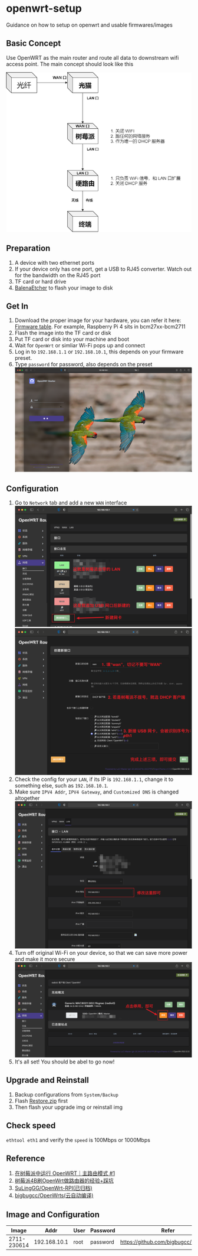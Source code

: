 # openwrt-setup
Guidance on how to setup on openwrt and usable firmwares/images

## Basic Concept
Use OpenWRT as the main router and route all data to downstream wifi access point. The main concept should look like this

![architecture](./assets/architecture.png)

## Preparation
1. A device with two ethernet ports
2. If your device only has one port, get a USB to RJ45 converter. Watch out for the bandwidth on the RJ45 port
3. TF card or hard drive
4. [BalenaEtcher](https://etcher.balena.io/) to flash your image to disk

## Get In
1. Download the proper image for your hardware, you can refer it here: [Firmware table](https://openwrt.org/toh/views/toh_fwdownload). For example, Raspberry Pi 4 sits in bcm27xx-bcm2711
2. Flash the image into the TF card or disk
3. Put TF card or disk into your machine and boot
4. Wait for `OpenWrt` or simliar Wi-Fi pops up and connect
5. Log in to `192.168.1.1` or `192.168.10.1`, this depends on your firmware preset. 
6. Type `password` for password, also depends on the preset
![Login page](./assets/login.png)

## Configuration
1. Go to `Network` tab and add a new `WAN` interface
![Create WAN](./assets/create_wan.png)
![Configure WAN](./assets/configure_wan.png)
2. Check the config for your `LAN`, if its IP is `192.168.1.1`, change it to something else, such as `192.168.10.1`.
3. Make sure `IPV4 Addr`, `IPV4 Gateway`, and `Customized DNS` is changed altogether
![Update LAN](./assets/update_lan.png)
4. Turn off original Wi-Fi on your device, so that we can save more power and make it more secure
![Turn off original Wifi](./assets/turn_off_wifi.png)
5. It's all set! You should be abel to go now!

## Upgrade and Reinstall
1. Backup configurations from `System/Backup`
2. Flash [Restore.zip](./imgs/Restore-SDCard-4G.img.zip) first
3. Then flash your upgrade img or reinstall img

## Check speed
`ethtool eth1` and verify the `speed` is 100Mbps or 1000Mbps

## Reference
1. [在树莓派中运行 OpenWRT｜主路由模式 #1](https://github.com/QuentinHsu/Document-Page/issues/1)
2. [树莓派4B刷OpenWrt做路由器的经验+踩坑](https://zhuanlan.zhihu.com/p/451788328)
3. [SuLingGG/OpenWrt-RPI(已归档)](https://github.com/SuLingGG/OpenWrt-Rpi)
4. [bigbugcc/OpenWrts(云自动编译)](https://github.com/bigbugcc/OpenWrts)

## Image and Configuration
| Image       | Addr         | User | Password | Refer                                |
|-------------|--------------|------|----------|--------------------------------------|
| 2711-230614 | 192.168.10.1 | root | password | https://github.com/bigbugcc/OpenWrts |
